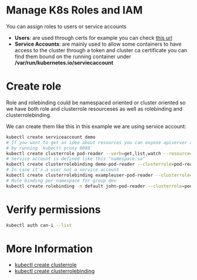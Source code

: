 # Manage K8s Roles and IAM
You can assign roles to users or service accounts 

- **Users**: are used through certs for example you can check [this url](https://kubernetes.io/docs/reference/access-authn-authz/rbac/#kubectl-create-rolebinding)
- **Service Accounts**: are mainly used to allow some containers to have access to the cluster through a token and cluster ca certificate you can find them bound on the running container under **/var/run/kubernetes.io/serviecaccount**

# Create role
Role and rolebinding could be namespaced oriented or cluster oriented so we have both role and clusterrole resourceses as well as rolebinding and clusterrolebinding. 

We can create them like this in this example we are using service account:
```sh
kubectl create serviceaccount demo
# If you want to get an idea about resources you can expose apiserver and check apis 
# by running `kubectl proxy 8080`
kubectl create clusterrole pod-reader --verb=get,list,watch --resource=pods,pods/log,pods/status
# Service account is defined like this "namespace:sa"
kubectl create clusterrolebinding demo-pod-reader --clusterrole=pod-reader --serviceaccount=default:demo
# In case it's a user not a service account
kubectl create clusterrolebinding exampleuser-pod-reader --clusterrole=pod-reader --user=exampleuser
# Role binding per namespace for group dev
kubectl create rolebinding -n default john-pod-reader --clusterrole=pod-reader --group=dev
```

# Verify permissions
```sh
kubectl auth can-i --list
```

# More Information
- [kubectl create clusterrole](https://kubernetes.io/docs/reference/access-authn-authz/rbac/#kubectl-create-clusterrole)
- [kubectl create clusterrolebinding](https://kubernetes.io/docs/reference/access-authn-authz/rbac/#kubectl-create-clusterrolebinding)